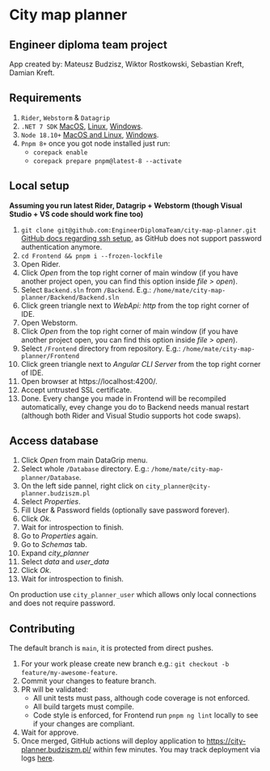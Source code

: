# City map planner
## Engineer diploma team project
App created by: Mateusz Budzisz, Wiktor Rostkowski, Sebastian Kreft, Damian Kreft.

## Requirements
1. `Rider`, `Webstorm` & `Datagrip` 
2. `.NET 7 SDK` [MacOS](https://learn.microsoft.com/pl-pl/dotnet/core/install/macos), [Linux](https://learn.microsoft.com/pl-pl/dotnet/core/install/linux), [Windows](https://learn.microsoft.com/pl-pl/dotnet/core/install/windows?tabs=net70).
3. `Node 18.10+` [MacOS and Linux](https://github.com/nvm-sh/nvm), [Windows](https://github.com/coreybutler/nvm-windows).
4. `Pnpm 8+` once you got node installed just run:
   - `corepack enable`
   - `corepack prepare pnpm@latest-8 --activate`

## Local setup
**Assuming you run latest Rider, Datagrip + Webstorm (though Visual Studio + VS code should work fine too)**

1. `git clone git@github.com:EngineerDiplomaTeam/city-map-planner.git` \
   [GitHub docs regarding ssh setup](https://docs.github.com/en/authentication/connecting-to-github-with-ssh/generating-a-new-ssh-key-and-adding-it-to-the-ssh-agent), as GitHub does not support password authentication anymore.
2. `cd Frontend && pnpm i --frozen-lockfile`
3. Open Rider.
3. Click *Open* from the top right corner of main window (if you have another project open, you can find this option inside *file > open*).
4. Select `Backend.sln` from `/Backend`. E.g.: `/home/mate/city-map-planner/Backend/Backend.sln`
5. Click green triangle next to *WebApi: http* from the top right corner of IDE.
6. Open Webstorm.
7. Click *Open* from the top right corner of main window (if you have another project open, you can find this option inside *file > open*).
8. Select `/Frontend` directory from repository. E.g.: `/home/mate/city-map-planner/Frontend`
9. Click green triangle next to *Angular CLI Server* from the top right corner of IDE.
10. Open browser at https://localhost:4200/.
11. Accept untrusted SSL certificate.
12. Done. Every change you made in Frontend will be recompiled automatically, evey change you do to Backend needs manual restart (although both Rider and Visual Studio supports hot code swaps).

## Access database
1. Click *Open* from main DataGrip menu.
2. Select whole `/Database` directory. E.g.: `/home/mate/city-map-planner/Database`.
3. On the left side pannel, right click on `city_planner@city-planner.budziszm.pl`
4. Select *Properties*.
5. Fill User & Password fields (optionally save password forever).
6. Click *Ok*.
7. Wait for introspection to finish.
8. Go to *Properties* again.
9. Go to *Schemas* tab.
10. Expand *city_planner*
11. Select *data* and *user_data*
12. Click *Ok*.
13. Wait for introspection to finish.

On production use `city_planner_user` which allows only local connections and does not require password.

## Contributing
The default branch is `main`, it is protected from direct pushes.
1. For your work please create new branch e.g.: `git checkout -b feature/my-awesome-feature`.
2. Commit your changes to feature branch.
3. PR will be validated:
   - All unit tests must pass, although code coverage is not enforced.
   - All build targets must compile.
   - Code style is enforced, for Frontend run `pnpm ng lint` locally to see if your changes are compliant.
4. Wait for approve.
5. Once merged, GitHub actions will deploy application to https://city-planner.budziszm.pl/ within few minutes.
   You may track deployment via logs [here](https://github.com/EngineerDiplomaTeam/city-map-planner/actions).
